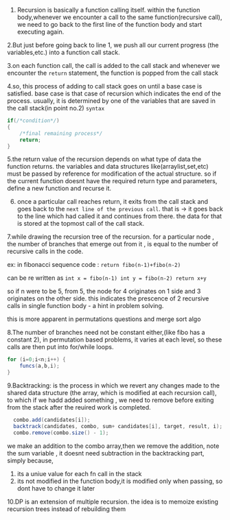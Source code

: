 1. Recursion is basically a function calling itself. within the function body,whenever we encounter a call to the same function(recursive call), we need to go back to the first line of the function body and start executing again.

2.But just before going back to line 1, we push all our current progress (the variables,etc.) into a function call stack.

3.on each function call, the call is added to the call stack and whenever we encounter the `return` statement, the function is popped from the call stack

4.so, this process of adding to call stack goes on until a base case is satisfied. base case is that case of recursion which indicates the end of the process. usually, it is determined by one of the variables that are saved in the call stack(in point no.2)
`syntax`
```java
if(/*condition*/)
{
	/*final remaining process*/
	return;
}
```

5.the return value of the recursion depends on what type of data the function returns. the variables and data structures like(arraylist,set,etc) must be passed by reference for modification of the actual structure. so if the current function doesnt have the required return type and parameters, define a new function and recurse it.

6. once a particular call reaches return, it exits from the call stack and goes back to the `next line of the previous call`. that is -> it goes back to the line which had called it and continues from there. the data for that is stored at the topmost call of the call stack.

7.while drawing the recursion tree of the recursion. for a particular node , the number of branches that emerge out from it , is equal to the number of recursive calls in the code.

ex: in fibonacci sequence code :
`return fibo(n-1)+fibo(n-2)`

can be re written as 
`int x = fibo(n-1)
 int y = fibo(n-2)
 return x+y`

 so if n were to be 5, from 5, the node for 4 originates on 1 side and 3 originates on the other side. this indicates the prescence of 2 recursive calls in single function body - a hint in problem solving.

this is more apparent in permutations questions and merge sort algo

8.The number of branches need not be constant either,(like fibo has a constant 2), in permutation based problems, it varies at each level, so these calls are then put into for/while loops.

```java
for (i=0;i<n;i++) {
	funcs(a,b,i);
}
```

9.Backtracking: is the process in which we revert any changes made to the shared data structure (the array, which is modified at each recursion call), to which if we hadd added something , we need to remove before exiting from the stack after the reuired work is completed.

```java
  combo.add(candidates[i]);
  backtrack(candidates, combo, sum+ candidates[i], target, result, i);
  combo.remove(combo.size() - 1);
```

we make an addition to the combo array,then we remove the addition,
note the sum variable , it doesnt need subtraction in the backtracking part, simply because, 
1. its a uniue value for each fn call in the stack
2. its not modified in the function body,it is modified only when passing, so dont have to change it later 


10.DP is an extension of multiple recursion. the idea is to memoize existing recursion trees instead of rebuilding them

